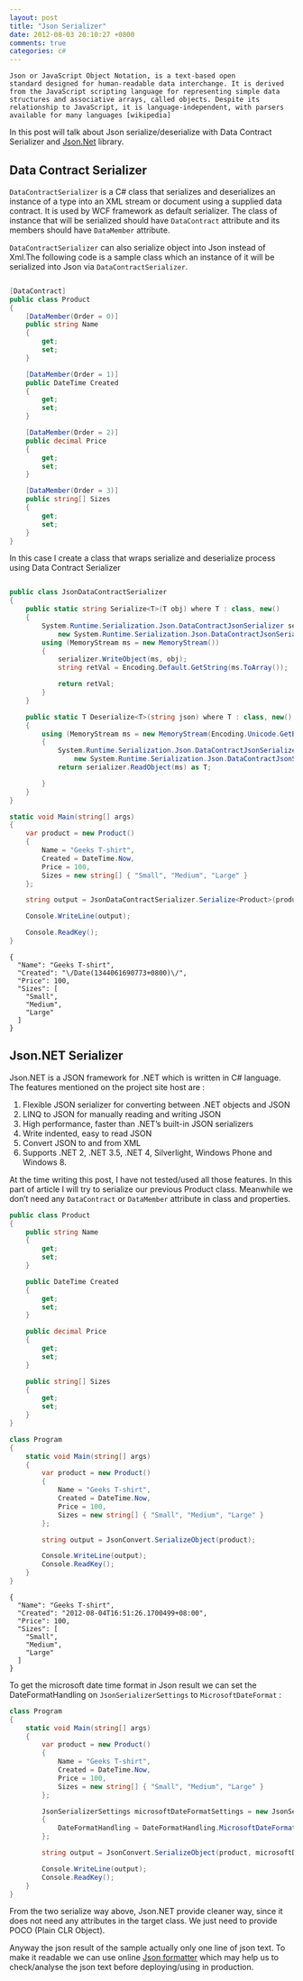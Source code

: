 ```yaml
---
layout: post
title: "Json Serializer"
date: 2012-08-03 20:10:27 +0800
comments: true
categories: c#
---
```


<code>Json or JavaScript Object Notation, is a text-based open standard designed for human-readable data interchange. It is derived from the JavaScript scripting language for representing simple data structures and associative arrays, called objects. Despite its relationship to JavaScript, it is language-independent, with parsers available for many languages [wikipedia]</code>

In this post will talk about Json serialize/deserialize with Data Contract Serializer and <a href="http://json.codeplex.com/">Json.Net</a> library.


<h2>Data Contract Serializer</h2>

<code>DataContractSerializer</code> is a C# class that serializes and deserializes an instance of a type into an XML stream or document using a supplied data contract. It is used by WCF framework as default serializer. The class of instance that will be serialized should have <code>DataContract</code> attribute and its members should have <code>DataMember</code> attribute.

<code>DataContractSerializer</code> can also serialize object into Json instead of Xml.The following code is a sample class which an instance of it will be serialized into Json via <code>DataContractSerializer</code>.

``` c# sample contract model

[DataContract]
public class Product
{
    [DataMember(Order = 0)]
    public string Name
    {
        get;
        set;
    }

    [DataMember(Order = 1)]
    public DateTime Created
    {
        get;
        set;
    }

    [DataMember(Order = 2)]
    public decimal Price
    {
        get;
        set;
    }

    [DataMember(Order = 3)]
    public string[] Sizes
    {
        get;
        set;
    }
}
```
In this case I create a class that wraps serialize and deserialize process using Data Contract Serializer

``` c# generic json serializer

public class JsonDataContractSerializer
{
    public static string Serialize<T>(T obj) where T : class, new()
    {
        System.Runtime.Serialization.Json.DataContractJsonSerializer serializer =
            new System.Runtime.Serialization.Json.DataContractJsonSerializer(obj.GetType());
        using (MemoryStream ms = new MemoryStream())
        {
            serializer.WriteObject(ms, obj);
            string retVal = Encoding.Default.GetString(ms.ToArray());

            return retVal;
        }
    }

    public static T Deserialize<T>(string json) where T : class, new()
    {
        using (MemoryStream ms = new MemoryStream(Encoding.Unicode.GetBytes(json)))
        {
            System.Runtime.Serialization.Json.DataContractJsonSerializer serializer =
                new System.Runtime.Serialization.Json.DataContractJsonSerializer(typeof(T));
            return serializer.ReadObject(ms) as T;

        }
    }
}
```


``` c# sample using it the JsonDataContractSerializer
static void Main(string[] args)
{
    var product = new Product()
    {
        Name = "Geeks T-shirt",
        Created = DateTime.Now,
        Price = 100,
        Sizes = new string[] { "Small", "Medium", "Large" }
    };

    string output = JsonDataContractSerializer.Serialize<Product>(product);

    Console.WriteLine(output);

    Console.ReadKey();
}
```

``` text output result
{
  "Name": "Geeks T-shirt",
  "Created": "\/Date(1344061690773+0800)\/",
  "Price": 100,
  "Sizes": [
    "Small",
    "Medium",
    "Large"
  ]
}
```

<h2>Json.NET Serializer</h2>
Json.NET is a JSON framework for .NET which is written in C# language. The features mentioned on the project site host are :

1. Flexible JSON serializer for converting between .NET objects and JSON
2. LINQ to JSON for manually reading and writing JSON
3. High performance, faster than .NET’s built-in JSON serializers
4. Write indented, easy to read JSON
5. Convert JSON to and from XML
6. Supports .NET 2, .NET 3.5, .NET 4, Silverlight, Windows Phone and Windows 8.

At the time writing this post, I have not tested/used all those features. In this part of article I will try to serialize our previous Product class. Meanwhile we don’t need any <code>DataContract</code> or <code>DataMember</code> attribute in class and properties.

``` c# poco
public class Product
{
    public string Name
    {
        get;
        set;
    }

    public DateTime Created
    {
        get;
        set;
    }

    public decimal Price
    {
        get;
        set;
    }

    public string[] Sizes
    {
        get;
        set;
    }
}
```

``` c# sample use json.net
class Program
{
    static void Main(string[] args)
    {
        var product = new Product()
        {
            Name = "Geeks T-shirt",
            Created = DateTime.Now,
            Price = 100,
            Sizes = new string[] { "Small", "Medium", "Large" }
        };

        string output = JsonConvert.SerializeObject(product);

        Console.WriteLine(output);
        Console.ReadKey();
    }
}
```

``` text output
{
  "Name": "Geeks T-shirt",
  "Created": "2012-08-04T16:51:26.1700499+08:00",
  "Price": 100,
  "Sizes": [
    "Small",
    "Medium",
    "Large"
  ]
}
```

To get the microsoft date time format in Json result we can set the DateFormatHandling on <code>JsonSerializerSettings</code> to <code>MicrosoftDateFormat</code> :

``` c# sample
class Program
{
    static void Main(string[] args)
    {
        var product = new Product()
        {
            Name = "Geeks T-shirt",
            Created = DateTime.Now,
            Price = 100,
            Sizes = new string[] { "Small", "Medium", "Large" }
        };

        JsonSerializerSettings microsoftDateFormatSettings = new JsonSerializerSettings
        {
            DateFormatHandling = DateFormatHandling.MicrosoftDateFormat
        };

        string output = JsonConvert.SerializeObject(product, microsoftDateFormatSettings);

        Console.WriteLine(output);
        Console.ReadKey();
    }
}
```
From the two serialize way above, Json.NET provide cleaner way, since it does not need any attributes in the target class. We just need to provide POCO (Plain CLR Object).

Anyway the json result of the sample actually only one line of json text. To make it readable we can use online <a href="http://jsonprettyprint.com/">Json formatter</a> which may help us to check/analyse the json text before deploying/using in production.
